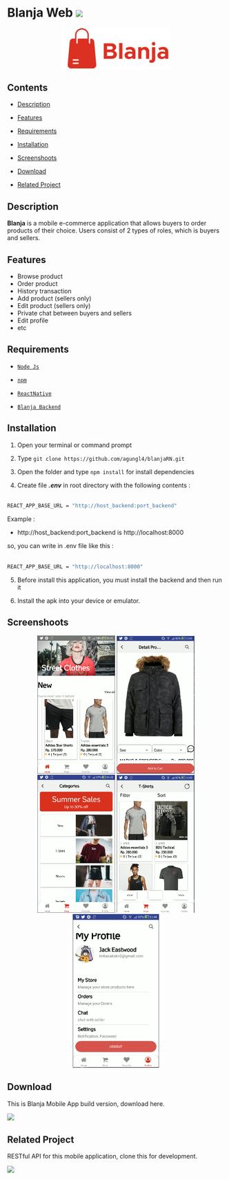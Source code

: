 # Blanja Web <img src="https://img.shields.io/badge/Build%20with-ReactJs-61dbfb?style=popout&logo=react">

  

<div  align="center">

<img  width="250"  src="./src/assets/icons/icon.svg">

</div>

  

## Contents

  

-  [Description](#description)

-  [Features](#features)

-  [Requirements](#requirements)

-  [Installation](#installation)

-  [Screenshoots](#screenshoots)

-  [Download](#demo-blanja-web)

-  [Related Project](#related-project)

  

## Description

  

**Blanja** is a mobile e-commerce application that allows buyers to order products of their choice. Users consist of 2 types of roles, which is buyers and sellers.

  

## Features

  
- Browse product
- Order product
- History transaction
- Add product (sellers only)
- Edit product (sellers only)
- Private chat between buyers and sellers
- Edit profile
- etc

  

## Requirements

  

-  [`Node Js`](https://nodejs.org/en/)

-  [`npm`](https://www.npmjs.com/get-npm)

-  [`ReactNative`](https://reactjs.org/)

-  [`Blanja Backend`](https://github.com/Baruak-da-Familia/blanja-api.git)

  

## Installation

  

1. Open your terminal or command prompt

2. Type `git clone https://github.com/agungl4/blanjaRN.git`

3. Open the folder and type `npm install` for install dependencies

4. Create file **_.env_** in root directory with the following contents :

  

```bash

REACT_APP_BASE_URL = "http://host_backend:port_backend"

```

Example :
- http://host_backend:port_backend is http://localhost:8000

so, you can write in .env file like this :

```bash

REACT_APP_BASE_URL = "http://localhost:8000"

```


5. Before install this application, you must install the backend and then run it

6. Install the apk into your device or emulator.


## Screenshoots

  

<div  align="center">

<img  width="180"  src="./src/assets/screenshots/1.PNG">

<img  width="180"  src="./src/assets/screenshots/2.PNG">

<img  width="180"  src="./src/assets/screenshots/4.PNG">

<img  width="180"  src="./src/assets/screenshots/5.PNG">

<img  width="200"  src="./src/assets/screenshots/6.PNG">

</div>

  

## Download

  

This is Blanja Mobile App build version, download here.

  

<a  href="https://drive.google.com/file/d/1ARLZM0IZZ8Ur7XV_eE4Qg8TTjUL_4Wjg/view?usp=sharing">

<img  src="https://img.shields.io/badge/Blanja%20Web-Link%20Demo-blue.svg?style=popout&logo=android"/>

</a>

  

## Related Project

  

RESTful API for this mobile application, clone this for development.

  

<a  href="https://github.com/agungl4/blanja-REST-revamped.git">

<img  src="https://img.shields.io/badge/Blanja%20Backend-Repository-blue.svg?style=popout&logo=github"/>

</a>
